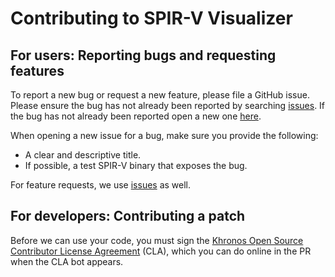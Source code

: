 # Contributing to SPIR-V Visualizer

## For users: Reporting bugs and requesting features


To report a new bug or request a new feature, please file a GitHub issue. Please
ensure the bug has not already been reported by searching
[issues](https://github.com/KhronosGroup/SPIRV-Visualizer/issues). If the bug has
not already been reported open a new one
[here](https://github.com/KhronosGroup/SPIRV-Visualizer/issues/new).

When opening a new issue for a bug, make sure you provide the following:

*   A clear and descriptive title.
*   If possible, a test SPIR-V binary that exposes the bug.

For feature requests, we use
[issues](https://github.com/KhronosGroup/SPIRV-Visualizer/issues) as well.

## For developers: Contributing a patch

Before we can use your code, you must sign the [Khronos Open Source Contributor
License Agreement](https://cla-assistant.io/KhronosGroup/SPIRV-Visualizer) (CLA),
which you can do online in the PR when the CLA bot appears.
